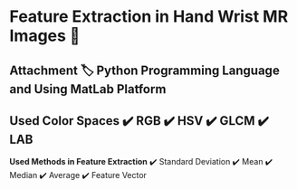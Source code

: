 # Feature Extraction in Hand Wrist MR Images 🦴
Attachment 🏷️ Python Programming Language and Using MatLab Platform
-----------
**Used Color Spaces**
✔️ RGB 
✔️ HSV
✔️ GLCM
✔️ LAB
---------------------------
**Used Methods in Feature Extraction**
✔️ Standard Deviation
✔️ Mean
✔️ Median
✔️ Average 
✔️ Feature Vector
